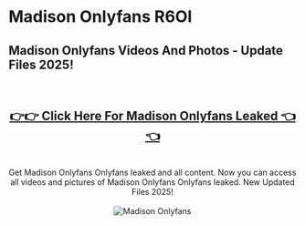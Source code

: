 # Madison Onlyfans R6Ol

<h2>Madison Onlyfans Videos And Photos - Update Files 2025!</h2>
<br>
<div align="center">
<h2><a href="https://213.232.235.80/live/video.php?q=madison-onlyfans" rel="nofollow">👉👉 Click Here For Madison Onlyfans Leaked 👈👈</a></h2>

<br>
Get Madison Onlyfans Onlyfans leaked and all content. Now you can access all videos and pictures of Madison Onlyfans Onlyfans leaked. New Updated Files 2025!
<br>
<br>
<a href="https://213.232.235.80/live/video.php?q=madison-onlyfans" rel="nofollow" data-target="animated-image.originalLink"><img src="https://i.imgur.com/dJHk4Zq.gif" alt="Madison Onlyfans" style="max-width: 100%; display: inline-block;" data-target="animated-image.originalImage"></a>
</div>
<br>
